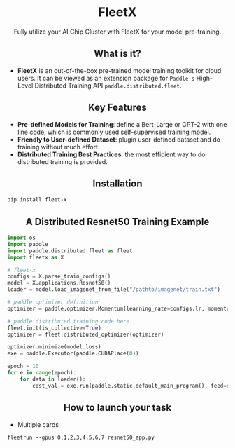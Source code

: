 
<h1 align="center">FleetX</h1>

<p align="center"> Fully utilize your AI Chip Cluster with FleetX for your model pre-training. </p>

<h2 align="center">What is it?</h2>

- **FleetX** is an out-of-the-box pre-trained model training toolkit for cloud users. It can be viewed as an extension package for `Paddle's` High-Level Distributed Training API `paddle.distributed.fleet`. 

<h2 align="center">Key Features</h2>

- **Pre-defined Models for Training**: define a Bert-Large or GPT-2 with one line code, which is commonly used self-supervised training model.
- **Friendly to User-defined Dataset**: plugin user-defined dataset and do training without much effort.
- **Distributed Training Best Practices**: the most efficient way to do distributed training is provided.

<h2 align="center">Installation</h2>

``` bash
pip install fleet-x
```

<h2 align="center">A Distributed Resnet50 Training Example</h2>

``` python
import os
import paddle
import paddle.distributed.fleet as fleet
import fleetx as X

# fleet-x
configs = X.parse_train_configs()
model = X.applications.Resnet50()
loader = model.load_imagenet_from_file("/pathto/imagenet/train.txt")

# paddle optimizer definition
optimizer = paddle.optimizer.Momentum(learning_rate=configs.lr, momentum=configs.momentum)

# paddle distributed training code here
fleet.init(is_collective=True)
optimizer = fleet.distributed_optimizer(optimizer)

optimizer.minimize(model.loss)
exe = paddle.Executor(paddle.CUDAPlace(0))

epoch = 10
for e in range(epoch):
    for data in loader():
        cost_val = exe.run(paddle.static.default_main_program(), feed=data, fetch_list=[model.loss.name])

```

<h2 align="center">How to launch your task</h2>

- Multiple cards

``` shell
fleetrun --gpus 0,1,2,3,4,5,6,7 resnet50_app.py
```
